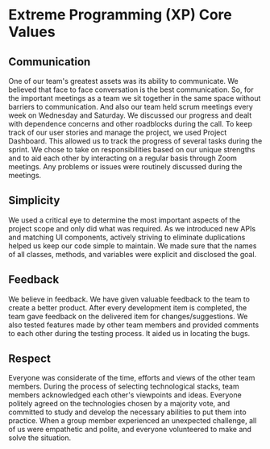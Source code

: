 # Extreme Programming (XP) Core Values

## Communication

One of our team's greatest assets was its ability to communicate. We believed that face to face conversation is the best communication. So, for the important meetings as a team we sit together in the same space without barriers to communication. And also our team held scrum meetings every week on Wednesday and Saturday. We discussed our progress and dealt with dependence concerns and other roadblocks during the call. To keep track of our user stories and manage the project, we used Project Dashboard. This allowed us to track the progress of several tasks during the sprint. We chose to take on responsibilities based on our unique strengths and to aid each other by interacting on a regular basis through Zoom meetings. Any problems or issues were routinely discussed during the meetings.

## Simplicity

We used a critical eye to determine the most important aspects of the project scope and only did what was required. As we introduced new APIs and matching UI components, actively striving to eliminate duplications helped us keep our code simple to maintain. We made sure that the names of all classes, methods, and variables were explicit and disclosed the goal.

## Feedback

We believe in feedback. We have given valuable feedback to the team to create a better product. After every development item is completed, the team gave feedback on the delivered item for changes/suggestions. We also tested features made by other team members and provided comments to each other during the testing process. It aided us in locating the bugs.

## Respect

Everyone was considerate of the time, efforts and views of the other team members. During the process of selecting technological stacks, team members acknowledged each other's viewpoints and ideas. Everyone politely agreed on the technologies chosen by a majority vote, and committed to study and develop the necessary abilities to put them into practice. When a group member experienced an unexpected challenge, all of us were empathetic and polite, and everyone volunteered to make and solve the situation.
